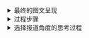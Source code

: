 <details>
 
<summary>最终的图文呈现</summary>

##### <center>广州四市人均垃圾产生量超京沪 垃圾与GDP一起增长？</center>

在2018年生态环境部最新发布的《全国大、中城市固体废物污染环境防治年报》中，北京以901.8万吨的数据位列城市生活垃圾产生量第一，这些垃圾足以填满2.5个故宫。2013-2017年城市生活垃圾产生量排名前十的城市里，上海、北京轮流登顶榜首。北京与上海作为超大城市，是全国政治、经济、文化、国际交往的中心，人口数量一直居于城市人口的前列，相应的，产生的垃圾自然也比普通的大城市多。

![image](https://github.com/wangsihan98/homework/blob/master/homework4-picture1.jpg)

但在除以城市人口数来计算城市生活垃圾人均产生量时，我们发现第一位的城市变成了广州，其次是佛山，北京和上海分别居于第6位和第8位。为什么在计算人均后会出现这样的情况？城市垃圾产生量除了与人口有关，还与哪些因素有关呢？

查阅资料发现，城市生活垃圾人均产生量与城市的生产总值、居民消费水平、生活方式、能源状况等有关。

![image](https://github.com/wangsihan98/homework/blob/master/homework4-picture2.jpg)

![image](https://github.com/wangsihan98/homework/blob/master/homework4-picture3.jpg)

城市垃圾人均产生量与人均GDP基本呈正相关，但东莞、西安却不太符合这一规律。原因或许可以在“2017年城市生活垃圾人均产生量与人均消费支出的关系”图表中找到，东莞与深圳城市垃圾人均产生量和居民人均消费支出（气泡的大小）相当，但东莞的居民人均消费支出增长率却远高于深圳。这表明，一个经济正在快速发展的城市要比经济发展到一定水平的城市人均垃圾产生量大，这可能与城市居民的生活方式、文明程度、环保意识有关。

总之，造成城市生活垃圾人均产生量不同的因素有很多，不能简单将它与GDP相连，但城市生活垃圾人均产生量也确实从侧面反映了一个城市的经济发展程度。

</details>

<details>
 
<summary>过程步骤</summary>

### 过程步骤

##### 1.数据来源

[中华人民共和国生态环境部《2018年全国大中城市固体废物污染环境防治年报》](http://gts.mee.gov.cn/gtfwgl/gtfwjkglgg/201901/P020190102329655586300.pdf)

[中国统计信息网](http://www.tjcn.org/)

[北京市统计局](http://www.bjstats.gov.cn/tjsj/tjgb/ndgb/)

[上海市统计局](http://tjj.sh.gov.cn/html/sjfb/ydsj/)

[广州市统计局 2017年广州市人口规模及分布情况](http://www.gzstats.gov.cn/gzstats/tjgb_qtgb/201802/cf533209a9cc46d08da1f6070a65067e.shtml)

[深圳市统计局 深圳市2017年国民经济和社会发展统计公报](http://www.sz.gov.cn/sztjj2015/zwgk/zfxxgkml/tjsj/tjgb/201804/t20180416_11765330.htm)

[成都市统计局 成都市统计局关于2017年成都市主要人口数据的公告](http://www.cdstats.chengdu.gov.cn/htm/detail_95445.html)

[杭州政府网 2017年杭州市国民经济和社会发展统计公报](http://www.hangzhou.gov.cn/art/2018/5/21/art_805865_18193579.html)

[武汉市统计局 2017年武汉市国民经济和社会发展统计公报](http://tjj.wuhan.gov.cn/details.aspx?id=3957)

[东莞市人民政府 2017年东莞市国民经济和社会发展统计公报](http://www.dg.gov.cn/007330010/0600/201804/c13535ad13ee42d5bb634a37e3cf358d.shtml)

[广东省人民政府 2017年佛山市统计公报出炉：常住人口增量逾19万 超国内多个经济强市](http://www.gd.gov.cn/ywdt/dsdt/201804/t20180411_268847.htm)

##### 2.参考的资料、数据收集过程

[1] 周翠红、路迈西、吴文伟、白茹：《北京市城市生活垃圾产量预测》，中国矿业大学学报，2003年第32卷第2期

[2] [广州全面推进垃圾分类！去年人均每天制造垃圾2.7斤超过京沪](http://m.mp.oeeee.com/a/BAAFRD000020190709179952.html)

[3] [如果北京的垃圾不处理 4个半月就可以淹没故宫](https://mp.weixin.qq.com/s/rBfCKa2dCs1I57o9wtoa3Q)

[4] [我们生活的世界，就像一个垃圾场](https://mp.weixin.qq.com/s/B8sCJ4AfSr9GgXlukR0Xjg)

[5] [数读报告：原来有这么多的垃圾](https://mp.weixin.qq.com/s/HHuc_k0pKdw1q_GDf8i_IQ)

[6] [数读报告：焚烧一吨北京市的生活垃圾，我们要付2253元](https://mp.weixin.qq.com/s/3OaWRIMxbAZy5fqYQKWCRA)

我先去国家统计局网站上搜寻了垃圾相关的数据，以及《中国统计年鉴》中的城市生活垃圾清运和处理情况数据，想在其中寻找一些思路。然后，我在微信上搜索了一些垃圾相关的数据新闻，在给我启发的同时，提供给了我一些数据信息源，比如《2018年全国大、中城市固体废物污染环境防治年报》、《北京市城市生活垃圾焚烧社会成本评估报告》等。在确定下来要计算人均垃圾产生量之后，我又去相关城市政府网站上，找到了对应的人口数量、GDP、居民人均消费支出及增长率等数据。

##### 3.数据分析和呈现的步骤

我把十个城市的生活垃圾产生量、城市常住人口、城市GDP输入到Excel中，计算出城市生活垃圾人均产生量、城市人均GDP，分别对这两项进行排序，观察城市生活垃圾产生量、城市生活垃圾人均产生量、城市人均GDP这三项在排名上的变化。

我用的是数可视Hanabi做的图，在挑选了一些模板进行拟合后，发现还是不够美观的柱状图或者条形图最简单直观。在做图的过程中，我发现数据会限制模板的选择，如果是全国各地的垃圾数据就容易做出好看高级的地图，另一方面也反映了我在制图方面的经验不足。

在绘制第二个图时，Hanabi上没有非常符合的模板，所以我用它做了一个简单的数据呈现后，放到PS里加上了一些坐标和图示。选择哑铃图是想表示人均垃圾产生量与城市GDP之间的关系，差距小表示人均垃圾产量与GDP在十个城市中排名差不多。我本来以为人均垃圾生产量与GDP会呈正相关，但直观看到十个城市的可视化数据后，发现它们之间的联系也是有限的。

于是，我又参考了居民人均消费支出、居民人均消费支出增长率等其他数据，试图去解释人均垃圾产生量与GDP之间的差距。第三个图的制作与第二个类似，用线上可视化工具绘制出图标后，放到PS里简单修改。由于可视化工具制作出的图存在一些问题，比如原点的坐标不为0，我就用PS改掉了。

</details>

<details>
 
<summary>选择报道角度的思考过程</summary>

### 选择报道角度的思考过程

我浏览了《如果北京的垃圾不处理 4个半月就可以淹没故宫》、《中国是进口塑料垃圾最多的国家》、《我们生活的世界，就像一个垃圾场》等与垃圾相关的数据新闻，它们分别从对垃圾量的形象表现、中国塑料垃圾的现状、垃圾的回收等角度呈现数据，但却在概括省份及城市的垃圾产生量排名时，只简单解释了图表的内容，过于笼统和简单。我认为，省份与直辖市是不能放在一起直接进行比较和排名的，二者在人口、土地面积等方面差别较大。即便是城市之间的比较，直辖市与地级市也在人口、面积方面有所区别。所以，我觉得城市生活垃圾总产生量不是一个可以准确衡量城市垃圾污染的指标，相比之下，人均产生量可能更准确一些。

于是，在我找到排名前十各市的数据并运算后，发现北京并不是人均生活垃圾产生量最多的城市，反而是广州。我在想，这个算出来的“商”究竟有什么意义呢？它受什么因素影响，又可以代表什么呢？

所以，数据计算可以作为一个起点，启发我们去研究数据背后的原因。

在查找资料后，我发现一个城市的人均垃圾产生量与人均GDP有关系。我同时计算了各市的人均GDP，发现有些数据是吻合的，但东莞市、西安市却是少有的GDP低但人均垃圾生产量高的城市。在人均GDP无法完全解释人均垃圾生产量的情况下，我又搜集了更多可以代表城市经济水平的数据，发现它们也只能解释部分原因。所以，城市生活垃圾人均产生量是多个因素共同作用的结果，但也一定程度上从侧面显示了一个城市的经济水平和发达程度。


</details>
